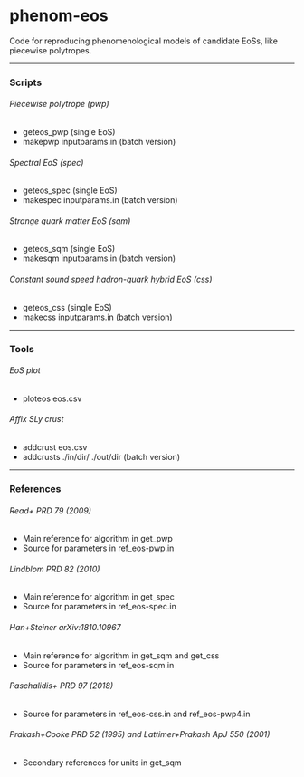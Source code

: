 # phenom-eos

Code for reproducing phenomenological models of candidate EoSs, like piecewise polytropes.

---

### Scripts

###### Piecewise polytrope (pwp)

* geteos_pwp (single EoS)
* makepwp inputparams.in (batch version)

###### Spectral EoS (spec)

* geteos_spec (single EoS)
* makespec inputparams.in (batch version)

###### Strange quark matter EoS (sqm)

* geteos_sqm (single EoS)
* makesqm inputparams.in (batch version)

###### Constant sound speed hadron-quark hybrid EoS (css)

* geteos_css (single EoS)
* makecss inputparams.in (batch version)

---

### Tools

###### EoS plot

* ploteos eos.csv

###### Affix SLy crust

* addcrust eos.csv
* addcrusts ./in/dir/ ./out/dir (batch version)

---

### References

###### Read+ PRD 79 (2009)

* Main reference for algorithm in get_pwp
* Source for parameters in ref_eos-pwp.in

###### Lindblom PRD 82 (2010)

* Main reference for algorithm in get_spec
* Source for parameters in ref_eos-spec.in

###### Han+Steiner arXiv:1810.10967

* Main reference for algorithm in get_sqm and get_css
* Source for parameters in ref_eos-sqm.in

###### Paschalidis+ PRD 97 (2018)

* Source for parameters in ref_eos-css.in and ref_eos-pwp4.in

###### Prakash+Cooke PRD 52 (1995) and Lattimer+Prakash ApJ 550 (2001)

* Secondary references for units in get_sqm

